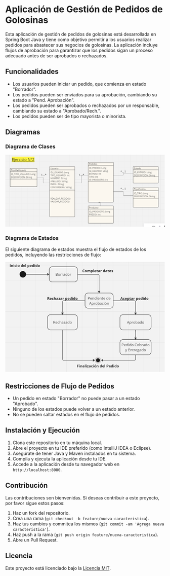 # Aplicación de Gestión de Pedidos de Golosinas

Esta aplicación de gestión de pedidos de golosinas está desarrollada en Spring Boot Java y tiene como objetivo permitir a los usuarios realizar pedidos para abastecer sus negocios de golosinas. La aplicación incluye flujos de aprobación para garantizar que los pedidos sigan un proceso adecuado antes de ser aprobados o rechazados.

## Funcionalidades

- Los usuarios pueden iniciar un pedido, que comienza en estado "Borrador".
- Los pedidos pueden ser enviados para su aprobación, cambiando su estado a "Pend. Aprobación".
- Los pedidos pueden ser aprobados o rechazados por un responsable, cambiando su estado a "Aprobado/Rech.".
- Los pedidos pueden ser de tipo mayorista o minorista.

## Diagramas

### Diagrama de Clases

![Diagrama de Clases](https://raw.githubusercontent.com/marilynpb/AcedemiaTalendProveedorGolosinas/main/src/main/resources/static/img/DiagramaDeClases.png)


### Diagrama de Estados

El siguiente diagrama de estados muestra el flujo de estados de los pedidos, incluyendo las restricciones de flujo:

![Diagrama de Estados](https://raw.githubusercontent.com/marilynpb/AcedemiaTalendProveedorGolosinas/main/src/main/resources/static/img/DiagramaEstados.png)

## Restricciones de Flujo de Pedidos

- Un pedido en estado "Borrador" no puede pasar a un estado "Aprobado".
- Ninguno de los estados puede volver a un estado anterior.
- No se pueden saltar estados en el flujo de pedidos.

## Instalación y Ejecución

1. Clona este repositorio en tu máquina local.
2. Abre el proyecto en tu IDE preferido (como IntelliJ IDEA o Eclipse).
3. Asegúrate de tener Java y Maven instalados en tu sistema.
4. Compila y ejecuta la aplicación desde tu IDE.
5. Accede a la aplicación desde tu navegador web en `http://localhost:8080`.

## Contribución

Las contribuciones son bienvenidas. Si deseas contribuir a este proyecto, por favor sigue estos pasos:

1. Haz un fork del repositorio.
2. Crea una rama (`git checkout -b feature/nueva-caracteristica`).
3. Haz tus cambios y commitea los mismos (`git commit -am 'Agrega nueva característica'`).
4. Haz push a la rama (`git push origin feature/nueva-caracteristica`).
5. Abre un Pull Request.

## Licencia

Este proyecto está licenciado bajo la [Licencia MIT](LICENSE).
